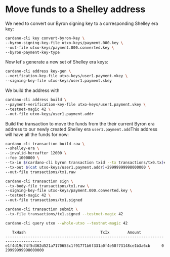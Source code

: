 # Move funds to a Shelley address

We need to convert our Byron signing key to a corresponding Shelley era key:

```bash
cardano-cli key convert-byron-key \
--byron-signing-key-file utxo-keys/payment.000.key \
--out-file utxo-keys/payment.000.converted.key \
--byron-payment-key-type
```

Now let's generate a new set of Shelley era keys:

```bash
cardano-cli address key-gen \
--verification-key-file utxo-keys/user1.payment.vkey \
--signing-key-file utxo-keys/user1.payment.skey
```

We build the address with

```bash
cardano-cli address build \
--payment-verification-key-file utxo-keys/user1.payment.vkey \
--testnet-magic 42 \
--out-file utxo-keys/user1.payment.addr
```

Build the transaction to move the funds from the their current Byron era address to our newly created Shelley era `user1.payment.add`This address will have all the funds for now:

```bash
cardano-cli transaction build-raw \
--shelley-era \
--invalid-hereafter 12000 \
--fee 1000000 \
--tx-in $(cardano-cli byron transaction txid --tx transactions/tx0.tx)#0 \
--tx-out $(cat utxo-keys/user1.payment.addr)+29999999998000000 \
--out-file transactions/tx1.raw
```

```bash
cardano-cli transaction sign \
--tx-body-file transactions/tx1.raw \
--signing-key-file utxo-keys/payment.000.converted.key \
--testnet-magic 42 \
--out-file transactions/tx1.signed
```

```bash
cardano-cli transaction submit \
--tx-file transactions/tx1.signed --testnet-magic 42
```

```bash
cardano-cli query utxo --whole-utxo --testnet-magic 42
```

```
   TxHash                                 TxIx        Amount
--------------------------------------------------------------------------------------
e1f4d19c74f5d362d521a7170653c1f91771b6f331a0f4e58f73148ce1b3a6cb     0     29999999998000000
```
